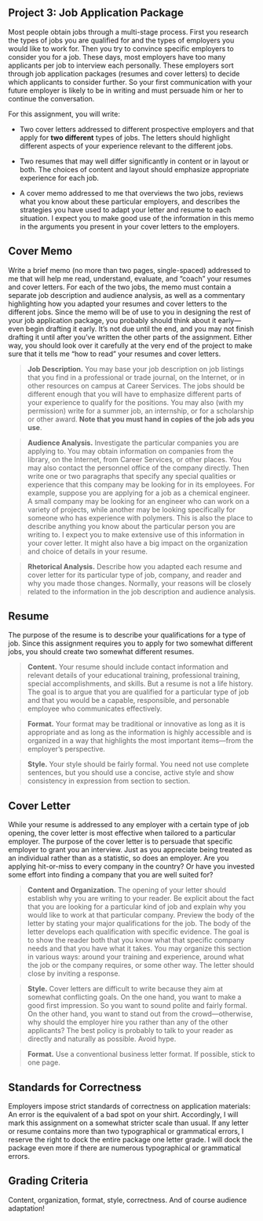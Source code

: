 ## Project 3: Job Application Package

Most people obtain jobs through a multi-stage process. First you research the types of jobs you are qualified for and the types of employers you would like to work for. Then you try to convince specific employers to consider you for a job. These days, most employers have too many applicants per job to interview each personally. These employers sort through job application packages (resumes and cover letters) to decide which applicants to consider further. So your first communication with your future employer is likely to be in writing and must persuade him or her to continue the conversation.

For this assignment, you will write:

* Two cover letters addressed to different prospective employers and that apply for **two different** types of jobs. The letters should highlight different aspects of your experience relevant to the different jobs.

* Two resumes that may well differ significantly in content or in layout or both. The choices of content and layout should emphasize appropriate experience for each job.

* A cover memo addressed to me that overviews the two jobs, reviews what you know about these particular employers, and describes the strategies you have used to adapt your letter and resume to each situation. I expect you to make good use of the information in this memo in the arguments you present in your cover letters to the employers.


## Cover Memo

Write a brief memo (no more than two pages, single-spaced) addressed to me that will help me read, understand, evaluate, and “coach” your resumes and cover letters. For each of the two jobs, the memo must contain a separate job description and audience analysis, as well as a commentary highlighting how you adapted your resumes and cover letters to the different jobs. Since the memo will be of use to you in designing the rest of your job application package, you probably should think about it early—even begin drafting it early. It’s not due until the end, and you may not finish drafting it until after you’ve written the other parts of the assignment. Either way, you should look over it carefully at the very end of the project to make sure that it tells me “how to read” your resumes and cover letters.

> **Job Description.** You may base your job description on job listings that you find in a professional or trade journal, on the Internet, or in other resources on campus at Career Services. The jobs should be different enough that you will have to emphasize different parts of your experience to qualify for the positions. You may also (with my permission) write for a summer job, an internship, or for a scholarship or other award. **Note that you must hand in copies of the job ads you use**.

> **Audience Analysis.** Investigate the particular companies you are applying to. You may obtain information on companies from the library, on the Internet, from Career Services, or other places. You may also contact the personnel office of the company directly. Then write one or two paragraphs that specify any special qualities or experience that this company may be looking for in its employees. For example, suppose you are applying for a job as a chemical engineer. A small company may be looking for an engineer who can work on a variety of projects, while another may be looking specifically for someone who has experience with polymers. This is also the place to describe anything you know about the particular person you are writing to. I expect you to make extensive use of this information in your cover letter. It might also have a big impact on the organization and choice of details in your resume.

> **Rhetorical Analysis.** Describe how you adapted each resume and cover letter for its particular type of job, company, and reader and why you made those changes. Normally, your reasons will be closely related to the information in the job description and audience analysis.


## Resume

The purpose of the resume is to describe your qualifications for a type of job. Since this assignment requires you to apply for two somewhat different jobs, you should create two somewhat different resumes.

> **Content.** Your resume should include contact information and relevant details of your educational training, professional training, special accomplishments, and skills. But a resume is not a life history. The goal is to argue that you are qualified for a particular type of job and that you would be a capable, responsible, and personable employee who communicates effectively.

> **Format.** Your format may be traditional or innovative as long as it is appropriate and as long as the information is highly accessible and is organized in a way that highlights the most important items—from the employer’s perspective.

> **Style.** Your style should be fairly formal. You need not use complete sentences, but you should use a concise, active style and show consistency in expression from section to section.


## Cover Letter

While your resume is addressed to any employer with a certain type of job opening, the cover letter is most effective when tailored to a particular employer. The purpose of the cover letter is to persuade that specific employer to grant you an interview. Just as you appreciate being treated as an individual rather than as a statistic, so does an employer. Are you applying hit-or-miss to every company in the country? Or have you invested some effort into finding a company that you are well suited for?

> **Content and Organization.** The opening of your letter should establish why you are writing to your reader. Be explicit about the fact that you are looking for a particular kind of job and explain why you would like to work at that particular company. Preview the body of the letter by stating your major qualifications for the job. The body of the letter develops each qualification with specific evidence. The goal is to show the reader both that you know what that specific company needs and that you have what it takes. You may organize this section in various ways: around your training and experience, around what the job or the company requires, or some other way. The letter should close by inviting a response.

> **Style.** Cover letters are difficult to write because they aim at somewhat conflicting goals. On the one hand, you want to make a good first impression. So you want to sound polite and fairly formal. On the other hand, you want to stand out from the crowd—otherwise, why should the employer hire you rather than any of the other applicants? The best policy is probably to talk to your reader as directly and naturally as possible. Avoid hype.

> **Format.** Use a conventional business letter format. If possible, stick to one page.


## Standards for Correctness

Employers impose strict standards of correctness on application materials: An error is the equivalent of a bad spot on your shirt. Accordingly, I will mark this assignment on a somewhat stricter scale than usual. If any letter or resume contains more than two typographical or grammatical errors, I reserve the right to dock the entire package one letter grade. I will dock the package even more if there are numerous typographical or grammatical errors.


## Grading Criteria

Content, organization, format, style, correctness. And of course audience adaptation!



